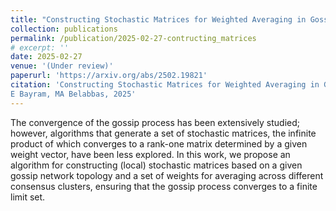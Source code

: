 ```yaml
---
title: "Constructing Stochastic Matrices for Weighted Averaging in Gossip Networks"
collection: publications
permalink: /publication/2025-02-27-contructing_matrices
# excerpt: ''
date: 2025-02-27
venue: '(Under review)'
paperurl: 'https://arxiv.org/abs/2502.19821'
citation: 'Constructing Stochastic Matrices for Weighted Averaging in Gossip Networks
E Bayram, MA Belabbas, 2025'
---
```


The convergence of the gossip process has been extensively studied; however, algorithms that generate a set of stochastic matrices, the infinite product of which converges to a rank-one matrix determined by a given weight vector, have been less explored. In this work, we propose an algorithm for constructing (local) stochastic matrices based on a given gossip network topology and a set of weights for averaging across different consensus clusters, ensuring that the gossip process converges to a finite limit set.